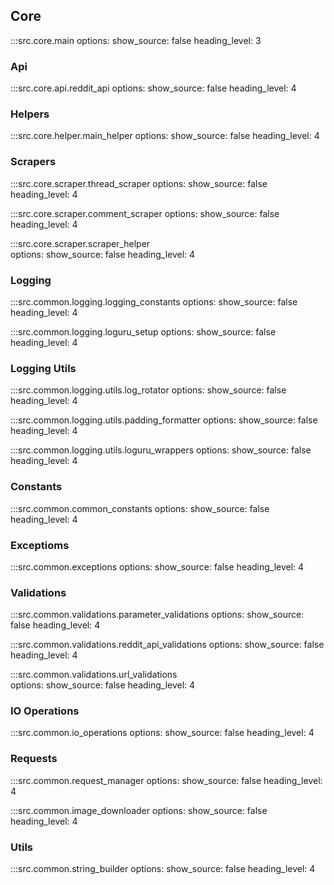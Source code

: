 ## Core

:::src.core.main
    options:
      show_source: false
      heading_level: 3

### Api
:::src.core.api.reddit_api
    options:
      show_source: false
      heading_level: 4

### Helpers
:::src.core.helper.main_helper
    options:
      show_source: false
      heading_level: 4

### Scrapers
:::src.core.scraper.thread_scraper
    options:
      show_source: false
      heading_level: 4

:::src.core.scraper.comment_scraper 
    options:
      show_source: false
      heading_level: 4

:::src.core.scraper.scraper_helper   
    options:
      show_source: false
      heading_level: 4

### Logging
:::src.common.logging.logging_constants
    options:
      show_source: false
      heading_level: 4

:::src.common.logging.loguru_setup
    options:
      show_source: false
      heading_level: 4

### Logging Utils
:::src.common.logging.utils.log_rotator
    options:
      show_source: false
      heading_level: 4

:::src.common.logging.utils.padding_formatter
    options:
      show_source: false
      heading_level: 4

:::src.common.logging.utils.loguru_wrappers 
    options:
      show_source: false
      heading_level: 4

### Constants
:::src.common.common_constants
    options:
      show_source: false
      heading_level: 4

### Exceptioms
:::src.common.exceptions
    options:
      show_source: false
      heading_level: 4

### Validations
:::src.common.validations.parameter_validations
    options:
      show_source: false
      heading_level: 4

:::src.common.validations.reddit_api_validations 
    options:
      show_source: false
      heading_level: 4

:::src.common.validations.url_validations  
    options:
      show_source: false
      heading_level: 4

### IO Operations
:::src.common.io_operations
    options:
      show_source: false
      heading_level: 4

### Requests
:::src.common.request_manager
    options:
      show_source: false
      heading_level: 4

:::src.common.image_downloader
    options:
      show_source: false
      heading_level: 4

### Utils
:::src.common.string_builder
    options:
      show_source: false
      heading_level: 4

